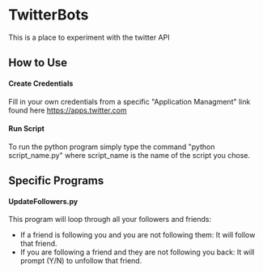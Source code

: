 # TwitterBots
This is a place to experiment with the twitter API

## How to Use
#### Create Credentials
Fill in your own credentials from a specific "Application Managment" link found here https://apps.twitter.com
#### Run Script
To run the python program simply type the command "python script_name.py" where script_name is the name of the script you chose.

## Specific Programs
#### UpdateFollowers.py
This program will loop through all your followers and friends:  
  - If a friend is following you and you are not following them: It will follow that friend.
  - If you are following a friend and they are not following you back: It will prompt (Y/N) to unfollow that friend. 
